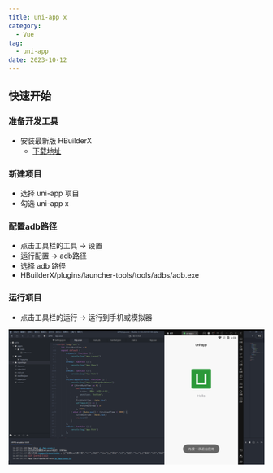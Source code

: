 ```yaml
---
title: uni-app x
category:
  - Vue
tag:
  - uni-app
date: 2023-10-12
---
```


## 快速开始
### 准备开发工具
- 安装最新版 HBuilderX
  - [下载地址](https://www.dcloud.io/hbuilderx.html#download_alpha)
### 新建项目
- 选择 uni-app 项目
- 勾选 uni-app x
### 配置adb路径
- 点击工具栏的工具 -> 设置
- 运行配置 -> adb路径
- 选择 adb 路径
- HBuilderX/plugins/launcher-tools/tools/adbs/adb.exe
### 运行项目
- 点击工具栏的运行 -> 运行到手机或模拟器

![运行结果](../../.vuepress/public/assets/images/uniapp_01.png)